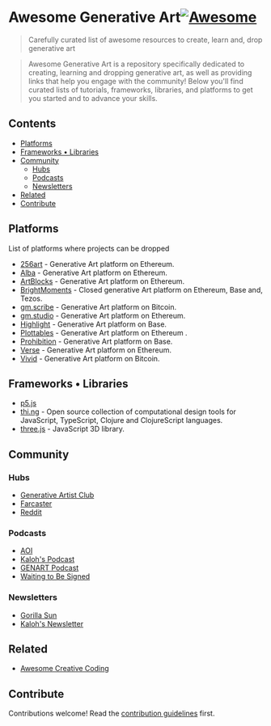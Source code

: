 # Awesome Generative Art[![Awesome](https://awesome.re/badge.svg)](https://awesome.re)

> Carefully curated list of awesome resources to create, learn and, drop generative art

> Awesome Generative Art is a repository specifically dedicated to creating, learning and dropping generative art, as well as providing links that help you engage with the community! Below you&#39;ll find curated lists of tutorials, frameworks, libraries, and platforms to get you started and to advance your skills.

## Contents

- [Platforms](#platforms)
- [Frameworks • Libraries](#frameworks--libraries)
- [Community](#community)
  - [Hubs](#hubs)
  - [Podcasts](#podcasts)
  - [Newsletters](#newsletters)
- [Related](#related)
- [Contribute](#contribute)

## Platforms

List of platforms where projects can be dropped

- [256art](https://256art.com/) - Generative Art platform on Ethereum.
- [Alba](https://www.alba.art/) - Generative Art platform on Ethereum.
- [ArtBlocks](https://www.artblocks.io/) - Generative Art platform on Ethereum.
- [BrightMoments](https://www.brightmoments.io/) - Closed generative Art platform on Ethereum, Base and, Tezos.
- [gm.scribe](https://www.gmscribe.art/) - Generative Art platform on Bitcoin.
- [gm.studio](https://www.gmstudio.art/) - Generative Art platform on Ethereum.
- [Highlight](https://highlight.xyz/) - Generative Art platform on Base.
- [Plottables](https://plottables.io/) - Generative Art platform on Ethereum .
- [Prohibition](https://prohibition.art/) - Generative Art platform on Base.
- [Verse](https://verse.works/released) - Generative Art platform on Ethereum.
- [Vivid](https://www.vivid.gallery/) - Generative Art platform on Bitcoin.

## Frameworks • Libraries

- [p5.js](https://p5js.org/)
- [thi.ng](http://thi.ng/) - Open source collection of computational design tools for JavaScript, TypeScript, Clojure and ClojureScript languages.
- [three.js](https://threejs.org/) - JavaScript 3D library.

## Community

### Hubs

- [Generative Artist Club](https://www.genartclub.com/)
- [Farcaster](https://warpcast.com/~/channel/gen-art)
- [Reddit](https://www.reddit.com/r/generative/)

### Podcasts

- [AOI](https://www.youtube.com/@artoninternet)
- [Kaloh's Podcast](https://www.youtube.com/channel/UCRQTtg0ODLE7UGfkBUcVPwg)
- [GENART Podcast](https://art.camilleroux.com/genart-podcast/)
- [Waiting to Be Signed](https://podcasters.spotify.com/pod/show/waitingtobesigned)

### Newsletters

- [Gorilla Sun](https://www.gorillasun.de/tag/newsletter/)
- [Kaloh's Newsletter](https://kaloh.xyz/)

## Related

- [Awesome Creative Coding](https://github.com/terkelg/awesome-creative-coding)

## Contribute

Contributions welcome! Read the [contribution guidelines](contributing.md) first.
